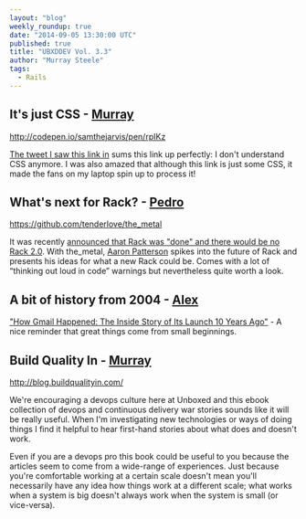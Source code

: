 ```yaml
---
layout: "blog"
weekly_roundup: true
date: "2014-09-05 13:30:00 UTC"
published: true
title: "UBXDDEV Vol. 3.3"
author: "Murray Steele"
tags:
  - Rails
---
```


## It's just CSS - [Murray](http://www.unboxedconsulting.com/people/murray-steele)

http://codepen.io/samthejarvis/pen/rpIKz

[The tweet I saw this link in](https://twitter.com/jonikorpi/status/507538058959659008) sums this link up perfectly: I don't understand CSS anymore.  I was also amazed that although this link is just some CSS, it made the fans on my laptop spin up to process it!

## What's next for Rack? - [Pedro](http://www.unboxedconsulting.com/people/pedro-moreira)

https://github.com/tenderlove/the_metal

It was recently [announced that Rack was "done" and there would be no Rack 2.0](https://groups.google.com/forum/#!msg/rack-devel/P8oOycVBaH0/1bm4eERJWPQJ).  With the_metal, [Aaron Patterson](http://www.tenderlovemaking.com/) spikes into the future of Rack and presents his ideas for what a new Rack could be.  Comes with a lot of “thinking out loud in code” warnings but nevertheless quite worth a look.

## A bit of history from 2004 - [Alex](https://twitter.com/AlexanderBobin)

["How Gmail Happened: The Inside Story of Its Launch 10 Years Ago"](http://time.com/43263/gmail-10th-anniversary/) - A nice reminder that great things come from small beginnings.

## Build Quality In - [Murray](http://www.unboxedconsulting.com/people/murray-steele)

http://blog.buildqualityin.com/

We're encouraging a devops culture here at Unboxed and this ebook collection of devops and continuous delivery war stories sounds like it will be really useful.  When I'm investigating new technologies or ways of doing things I find it helpful to hear first-hand stories about what does and doesn't work.

Even if you are a devops pro this book could be useful to you because the articles seem to come from a wide-range of experiences.  Just because you're comfortable working at a certain scale doesn't mean you'll necessarily have any idea how things work at a different scale; what works when a system is big doesn't always work when the system is small (or vice-versa).


